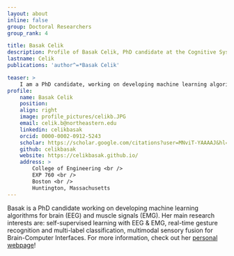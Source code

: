 ```yaml
---
layout: about
inline: false
group: Doctoral Researchers
group_rank: 4

title: Basak Celik
description: Profile of Basak Celik, PhD candidate at the Cognitive Systems Lab
lastname: Celik
publications: 'author^=*Basak Celik'

teaser: >
    I am a PhD candidate, working on developing machine learning algorithms for brain (EEG) and muscle signals (EMG). My main research interests are: self-supervised learning with EEG & EMG, real-time gesture recognition and multi-label classification, multimodal sensory fusion for Brain-Computer Interfaces. I also love playing guitar and piano!
profile:
    name: Basak Celik
    position:
    align: right
    image: profile_pictures/celikb.JPG
    email: celik.b@northeastern.edu
    linkedin: celikbasak
    orcid: 0000-0002-0912-5243
    scholar: https://scholar.google.com/citations?user=MNviT-YAAAAJ&hl=en
    github: celikbasak
    website: https://celikbasak.github.io/
    address: >
        College of Engineering <br />
        EXP 760 <br />
        Boston <br />
        Huntington, Massachusetts
---
```


Basak is a PhD candidate working on developing machine learning algorithms for brain (EEG) and muscle signals (EMG). Her main research interests are: self-supervised learning with EEG & EMG, real-time gesture recognition and multi-label classification, multimodal sensory fusion for Brain-Computer Interfaces.
For more information, check out her [personal webpage](https://celikbasak.github.io/)!